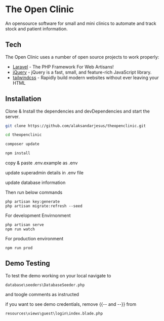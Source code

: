 # The Open Clinic

An opensource software for small and mini clinics to automate and track stock and patient information.

## Tech

The Open Clinic uses a number of open source projects to work properly:

- [Laravel] - The PHP Framework For Web Artisans!
- [jQuery] - jQuery is a fast, small, and feature-rich JavaScript library.
- [tailwindcss] - Rapidly build modern websites without ever leaving your HTML

## Installation
Clone & Install the dependencies and devDependencies and start the server.

```sh
git clone https://github.com/alaksandarjesus/theopenclinic.git

cd theopenclinic

composer update

npm install
```


copy & paste .env.example as .env

update superadmin details in .env file

update database information

Then run below commands

```
php artisan key:generate
php artisan migrate:refresh --seed
```

For development Envirnonment

```
php artisan serve
npm run watch
```

For production environment
```
npm run prod
```


## Demo Testing

To test the demo working on your local navigate to
```
database\seeders\DatabaseSeeder.php
```
and toogle comments as instructed

if you  want to see demo credentials, remove {{-- and --}} from 
```
resources\views\guest\login\index.blade.php
```



[Laravel]: <https://laravel.com/>
[jQuery]: <https://jquery.com/>
[tailwindcss]: <https://tailwindcss.com/>